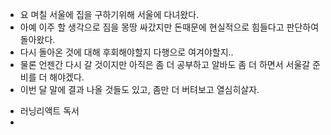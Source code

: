 - 요 며칠 서울에 집을 구하기위해 서울에 다녀왔다.
- 아예 이주 할 생각으로 짐을 몽땅 싸갔지만 돈때문에 현실적으로 힘들다고 판단하여 돌아왔다.
- 다시 돌아온 것에 대해 후회해야할지 다행으로 여겨야할지..
- 물론 언젠간 다시 갈 것이지만 아직은 좀 더 공부하고 알바도 좀 더 하면서 서울갈 준비를 더 해야겠다.
- 이번 달 말에 결과 나올 것들도 있고, 좀만 더 버텨보고 열심히살자.

* 러닝리액트 독서
*
